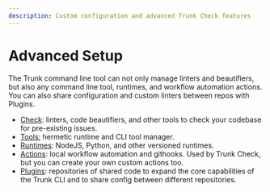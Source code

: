 ```yaml
---
description: Custom configuration and advanced Trunk Check features
---
```


# Advanced Setup

The Trunk command line tool can not only manage linters and beautifiers, but also any command line tool, runtimes, and workflow automation actions. You can also share configuration and custom linters between repos with Plugins.

* [Check](../): linters, code beautifiers, and other tools to check your codebase for pre-existing issues.
* [Tools:](tools/) hermetic runtime and CLI tool manager.
* [Runtimes](runtimes/): NodeJS, Python, and other versioned runtimes.
* [Actions](actions/): local workflow automation and githooks. Used by Trunk Check, but you can create your own custom actions too.
* [Plugins](plugins/): repositories of shared code to expand the core capabilities of the Trunk CLI and to share config between different repositories.


